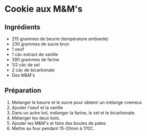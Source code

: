 # Cookie aux M&M's

## Ingrédients

* 215 grammes de beurre (température ambiante)
* 230 grammes de sucre brun
* 1 oeuf
* 1 càc extract de vanille
* 390 grammes de farine
* 1/2 càc de sel
* 2 càc de bicarbonate
* Des M&M's

## Préparation

1. Melanger le beurre et le sucre pour obtenir un mélange cremeux
2. Ajouter l'oeuf et la vanille
3. Dans un autre bol, mélanger la farine, le sel et le bicarbonate.
4. Mélanger les deux bols.
5. Ajouter les M&M's et faire des boules de pates
6. Mettre au four pendant 15-20mm à 170C.
